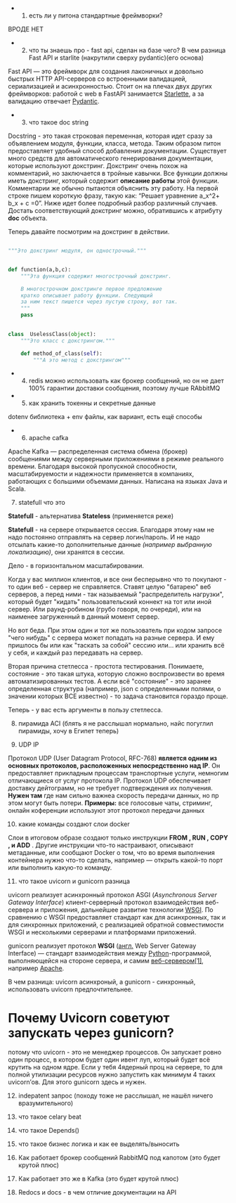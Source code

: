 
- 1. есть ли у питона стандартные фреймворки? 

ВРОДЕ НЕТ

- 2. что ты знаешь про - fast api, сделан на базе чего? В чем разница Fast API и starlite
(накрутили сверху pydantic)(его основа)

Fast API — это фреймворк для создания лаконичных и довольно быстрых HTTP API-серверов со встроенными валидацией, сериализацией и асинхронностью. Стоит он на плечах двух других фреймворков: работой с web в FastAPI занимается [Starlette](https://www.starlette.io), а за валидацию отвечает [Pydantic](https://pydantic-docs.helpmanual.io).

- 3. что такое doc string

Docstring - это такая строковая переменная, которая идет сразу за объявлением модуля, функции, класса, метода. Таким образом питон предоставляет удобный способ добавления документации. Существует много средств для автоматического генерирования документации, которые используют докстринг. Докстринг очень похож на комментарий, но заключается в тройные кавычки. Все функции должны иметь докстринг, который содержит **описание работы** этой функции. Комментарии же обычно пытаются объяснить эту работу. На первой строке пишем короткую фразу, такую как: “Решает уравнение a_x^2+ b_x + c =0”. Ниже идет более подробный разбор различный случаев. Достать соответствующий докстринг можно, обратившись к атрибуту **doc** объекта.

Теперь давайте посмотрим на докстринг в действии.

```python

"""Это докстринг модуля, он однострочный."""


def function(a,b,c):
    """Эта функция содержит многострочный докстринг.

    В многострочном докстринге первое предложение 
    кратко описывает работу функции. Следующий 
    за ним текст пишется через пустую строку, вот так.
    """
    pass
    

class  UselessClass(object):
    """Это класс с докстрингом."""

    def method_of_class(self):
        """А это метод с докстрингом"""

```

- 4. redis можно использовать как брокер сообщений, но он не дает 100% гарантии доставки сообщения, поэтому лучше RAbbitMQ



- 5. как хранить токенны и секретные данные

dotenv библиотека + env файлы, как вариант, есть ещё способы

- 6. apache cafka

Apache Kafka — распределенная система обмена (брокер) сообщениями между серверными приложениями в режиме реального времени. Благодаря высокой пропускной способности, масштабируемости и надежности применяется в компаниях, работающих с большими объемами данных. Написана на языках Java и Scala.

7. statefull что это

**Statefull** - альтернатива **Stateless** (применяется реже)

**Statefull** - на сервере открывается сессия. Благодаря этому нам не надо постоянно отправлять на сервер логин/пароль. И не надо отсылать какие-то дополнительные данные _(например выбранную локализацию)_, они хранятся в сессии.

Дело - в горизонтальном масштабировании.

Когда у вас миллион клиентов, и все они бесперывно что то покупают - то один веб - сервер не справляется. Ставят целую "батарею" веб серверов, а перед ними - так называемый "распределитель нагрузки", который будет "кидать" пользовательский коннект на тот или иной сервер. Или раунд-робином (грубо говоря, по очереди), или на наименее загруженный в данный момент сервер.

Но вот беда. При этом один и тот же пользователь при кодом запросе "чего нибудь" с сервера может попадать на разные сервера. И ему пришлось бы или как "таскать за собой" сессию или... или хранить всё у себя, и каждый раз передавать на сервер.

Вторая причина стетлесса - простота тестирования. Понимаете, состояние - это такая штука, которую сложно воспроизвести во время автоматизированных тестов. А если всё "состояние" - это заранее определенная структура (например, json с определенными полями, о значении которых ВСЕ известно) - то задача становится гораздо проще.

Теперь - у вас есть аргументы в пользу стетлесса.

8. пирамида ACI (блять я не расслышал нормально, найс погуглил пирамиды, хочу в Египет теперь)

9. UDP IP

Протокол UDP (User Datagram Protocol, RFC-768) **является одним из основных протоколов, расположенных непосредственно над IP**. Он предоставляет прикладным процессам транспортные услуги, немногим отличающиеся от услуг протокола IP. Протокол UDP обеспечивает доставку дейтограмм, но не требует подтверждения их получения.
**Нужен там** где нам сильно важнеа скорость передачи данных, но пр этом могут быть потери. 
**Примеры:** все голосовые чаты, стриминг, онлайн коференции используют этот протокол передачи данных

10. какие команды создают слои docker

Слои в итоговом образе создают только инструкции **FROM , RUN , COPY , и ADD** . Другие инструкции что-то настраивают, описывают метаданные, или сообщают Docker о том, что во время выполнения контейнера нужно что-то сделать, например — открыть какой-то порт или выполнить какую-то команду.

11. что такое uvicorn и gunicorn разница

uvicorn реализует асинхронный протокол ASGI (_Asynchronous Server Gateway Interface_) клиент-серверный протокол взаимодействия веб-сервера и приложения, дальнейшее развитие технологии [WSGI](https://ru.wikipedia.org/wiki/WSGI "WSGI"). По сравнению с WSGI предоставляет стандарт как для асинхронных, так и для синхронных приложений, с реализацией обратной совместимости WSGI и несколькими серверами и платформами приложений.

 gunicorn реализует протокол **WSGI** ([англ.](https://ru.wikipedia.org/wiki/%D0%90%D0%BD%D0%B3%D0%BB%D0%B8%D0%B9%D1%81%D0%BA%D0%B8%D0%B9_%D1%8F%D0%B7%D1%8B%D0%BA "Английский язык") Web Server Gateway Interface) — стандарт взаимодействия между [Python](https://ru.wikipedia.org/wiki/Python "Python")-программой, выполняющейся на стороне сервера, и самим [веб-сервером](https://ru.wikipedia.org/wiki/%D0%92%D0%B5%D0%B1-%D1%81%D0%B5%D1%80%D0%B2%D0%B5%D1%80 "Веб-сервер")[[1]](https://ru.wikipedia.org/wiki/WSGI#cite_note-1), например [Apache](https://ru.wikipedia.org/wiki/Apache_HTTP_Server "Apache HTTP Server").

В чем разница: uvicorn асинхроный, а gunicorn - синхронный, использовать uvicorn предпочтительнее.

# Почему Uvicorn советуют запускать через gunicorn?

потому что uvicorn - это не менеджер процессов. Он запускает ровно один процесс, в котором будет один ивент луп, который будет всё крутить на одном ядре. Если у тебя 4ядерный проц на сервере, то для полной утилизации ресурсов нужно запустить как минимум 4 таких uvicorn’ов. Для этого gunicorn здесь и нужен.



12. indepatent запрос (походу тоже не расслышал, не нашёл ничего вразумительного)

13. что такое celary beat 

14. что такое Depends() 

15. что такое бизнес логика и как ее выделять/выносить

16. Как работает брокер сообщений RabbitMQ под капотом (это будет крутой плюс)

17. Как работает это же в Kafka (это будет крутой плюс)

18. Redocs и docs - в чем отличие документации на API

